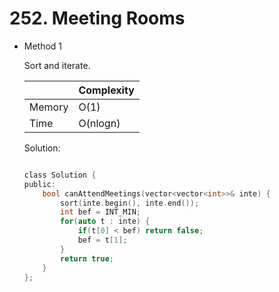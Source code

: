 # 252. Meeting Rooms 
- Method 1

    Sort and iterate.

    | |   Complexity  |
    | ----------- | ----------- | 
    |  Memory     | O(1) | 
    |      Time       |  O(nlogn) | 


    Solution:

    ``` h

    class Solution {
    public:
        bool canAttendMeetings(vector<vector<int>>& inte) {
            sort(inte.begin(), inte.end());
            int bef = INT_MIN;
            for(auto t : inte) {
                if(t[0] < bef) return false;
                bef = t[1];
            }
            return true;
        }
    };

    ```

<!-- - Method 2

    This is another method.

    | |   Complexity  |
    | ----------- | ----------- | 
    |  Memory     | O(n) | 
    |      Time       |  O(n) | 


    Solution:

    ``` h



    ```

- Additional Knowledge:
       
    Here are some additional knowledge.



<br> -->